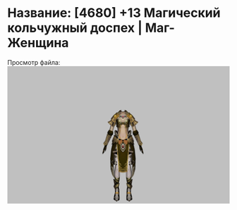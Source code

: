 # Название: [4680] +13 Магический кольчужный доспех | Маг-Женщина

Просмотр файла:
![p050003.png](p050003.png)